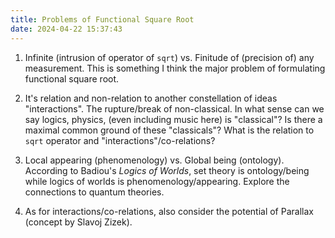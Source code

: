 ```yaml
---
title: Problems of Functional Square Root
date: 2024-04-22 15:37:43
---
```


1. Infinite (intrusion of operator of `sqrt`) vs. Finitude of (precision of) any measurement. This is something I think the major problem of formulating functional square root.

2. It's relation and non-relation to another constellation of ideas "interactions". The rupture/break of non-classical. In what sense can we say logics, physics, (even including music here) is "classical"? Is there a maximal common ground of these "classicals"? What is the relation to `sqrt` operator and "interactions"/co-relations?

3. Local appearing (phenomenology) vs. Global being (ontology). According to Badiou's *Logics of Worlds*, set theory is ontology/being while logics of worlds is phenomenology/appearing. Explore the connections to quantum theories.

4. As for interactions/co-relations, also consider the potential of Parallax (concept by Slavoj Zizek).